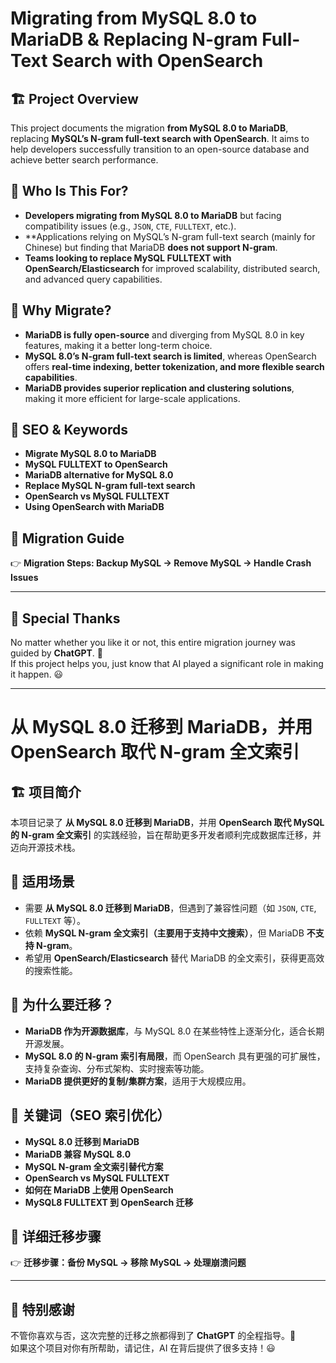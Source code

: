 # Migrating from MySQL 8.0 to MariaDB & Replacing N-gram Full-Text Search with OpenSearch

## 🏗 Project Overview
This project documents the migration **from MySQL 8.0 to MariaDB**, replacing **MySQL’s N-gram full-text search with OpenSearch**. It aims to help developers successfully transition to an open-source database and achieve better search performance.

## 🎯 Who Is This For?
- **Developers migrating from MySQL 8.0 to MariaDB** but facing compatibility issues (e.g., `JSON`, `CTE`, `FULLTEXT`, etc.).
- **Applications relying on MySQL’s N-gram full-text search (mainly for Chinese) but finding that MariaDB **does not support N-gram**.
- **Teams looking to replace MySQL FULLTEXT with OpenSearch/Elasticsearch** for improved scalability, distributed search, and advanced query capabilities.

## 🚀 Why Migrate?
- **MariaDB is fully open-source** and diverging from MySQL 8.0 in key features, making it a better long-term choice.
- **MySQL 8.0’s N-gram full-text search is limited**, whereas OpenSearch offers **real-time indexing, better tokenization, and more flexible search capabilities**.
- **MariaDB provides superior replication and clustering solutions**, making it more efficient for large-scale applications.

## 🔎 SEO & Keywords
- **Migrate MySQL 8.0 to MariaDB**
- **MySQL FULLTEXT to OpenSearch**
- **MariaDB alternative for MySQL 8.0**
- **Replace MySQL N-gram full-text search**
- **OpenSearch vs MySQL FULLTEXT**
- **Using OpenSearch with MariaDB**

## 📖 Migration Guide
👉 **Migration Steps: Backup MySQL → Remove MySQL → Handle Crash Issues**

---

## 🎉 Special Thanks
No matter whether you like it or not, this entire migration journey was guided by **ChatGPT**. 🚀  
If this project helps you, just know that AI played a significant role in making it happen. 😃  

---

# 从 MySQL 8.0 迁移到 MariaDB，并用 OpenSearch 取代 N-gram 全文索引

## 🏗 项目简介
本项目记录了 **从 MySQL 8.0 迁移到 MariaDB**，并用 **OpenSearch 取代 MySQL 的 N-gram 全文索引** 的实践经验，旨在帮助更多开发者顺利完成数据库迁移，并迈向开源技术栈。

## 🎯 适用场景
- 需要 **从 MySQL 8.0 迁移到 MariaDB**，但遇到了兼容性问题（如 `JSON`, `CTE`, `FULLTEXT` 等）。
- 依赖 **MySQL N-gram 全文索引（主要用于支持中文搜索）**，但 MariaDB **不支持 N-gram**。
- 希望用 **OpenSearch/Elasticsearch** 替代 MariaDB 的全文索引，获得更高效的搜索性能。

## 🚀 为什么要迁移？
- **MariaDB 作为开源数据库**，与 MySQL 8.0 在某些特性上逐渐分化，适合长期开源发展。
- **MySQL 8.0 的 N-gram 索引有局限**，而 OpenSearch 具有更强的可扩展性，支持复杂查询、分布式架构、实时搜索等功能。
- **MariaDB 提供更好的复制/集群方案**，适用于大规模应用。

## 🔎 关键词（SEO 索引优化）
- **MySQL 8.0 迁移到 MariaDB**
- **MariaDB 兼容 MySQL 8.0**
- **MySQL N-gram 全文索引替代方案**
- **OpenSearch vs MySQL FULLTEXT**
- **如何在 MariaDB 上使用 OpenSearch**
- **MySQL8 FULLTEXT 到 OpenSearch 迁移**

## 📖 详细迁移步骤
👉 **迁移步骤：备份 MySQL → 移除 MySQL → 处理崩溃问题**

---

## 🎉 特别感谢
不管你喜欢与否，这次完整的迁移之旅都得到了 **ChatGPT** 的全程指导。🚀  
如果这个项目对你有所帮助，请记住，AI 在背后提供了很多支持！😃  
